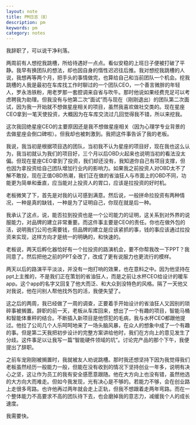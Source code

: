 ```yaml
---
layout: note
title: PM日志（8）
description: pm
keywords: pm
category: notes
---
```

我辞职了，可以说干净利落。

两周前有人想挖我跳槽，所给待遇好一点点。看似安稳的上班日子便被打破了平静。我早有换团队的想法，却也因自身的惰性迟迟往后推。我对想挖我跳槽的人说，我想再等两个月，把手头的事情做完，也算给自己和当前团队一个机会。挖我跳槽的人我是最初在车库找工作时聊过的一个团队CEO，一个善言微胖的年轻人，罗永浩铁粉，用老罗那一套腔调来自省与吹牛。那时他说如果经费充足可以考虑聘我为助理。但我没有与他第二次“面试”而与现在（刚刚退出）的团队第二次面试，因为我一开始就不想做星座相关的项目，虽然我喜欢做社交类的。现在星座CEO拿到一笔天使投资，大概因为在车库交流过几回觉得我不错，所以来挖我。

这次我回绝星座CEO的主要原因还是我不想做星座相关（因为心理学专业背景的去做星座会倒口碑啦）。但我却也被刺激到。我把这件事告诉了我的老板。

我说，我当初是根据项目选的团队，当初我不认为星座的项目好，现在我也这么认为，我当初就认为我们的项目好，三个月以后OBD火起来也说明当初的看法没太偏。但现在星座CEO拿到了投资，我们却还没有，我知道你自己有项目支撑，但也因为拿投资给自己团队增加行业内的影响力。如果我之前投资人对OBD太不了解不敢投，现在正值OBD热潮，我们正在做的省油狂人与市面上的OBD不同，功能更为简单和垂直，应当能对上投资人的胃口，应该是拉投资的好时机。

老板微笑了下，首先是对我的认可感到满意。然后说，一般拼命拉投资有两种情况，一种是真的缺钱，一种是为了证明自己，你现在就是后一种。

我承认了这点，说，能否拉到投资也是一个公司能力的证明，这关系到对外界的说服能力，对品牌的建立非常重要。而这件事主要是CEO的责任。你也在做外包的活，说明我们公司也需要钱，但品牌的建立是应该紧抓的事，钱的事应该通过拉投资来实现，这样方向才是统一的明确的，和快速的。

老板说，两天后孵化器恰好有一个拉投资的路演机会，要不你帮我改一下PPT？我同意了。然后把他之前的PPT全改了，改成了更有说服力也更流行的模样。

两天以后的路演平平淡淡，并没有一炮打响的效果，也在意料之中。因为他坚持在ppt上主推的，不是我们正在策划的省油狂人，而是之前让水杯CEO给设计的暖车app。这个app的名字又回复了他大而泛、和大众到没特色的风格。隔了一天他又对我说，他在问别人帮他找外包的活，我便失望了。

这之后的两周，我已经做了一周的调查，正要着手开始设计的省油狂人又因别的琐碎事被搁置。辞职的前一天，老板从车库回来，想出了一个有趣的项目，智能马桶和智能体重秤的结合。不断插入新项目是他惯犯的毛病，我与水杯CEO都跟他提过。他拉了公司几个人乐呵呵地来了一场头脑风暴，在众人的想象中成了一个有趣的事。但是第二天我把初步设计的完整方案讲给他时，我们在方向上的意见发生了分歧。这件事足以让我写一篇“智能硬件领域的坑”。讨论完产品的那个下午，我便提出了辞职。

之前车宠刚刚被搁置时，我就被友人劝说跳槽。那时我还想坚持下因为我觉得我们老板虽然经历一般能力一般，但能在没有收到的情况下坚持创业一年多，说明有决心之坚，这让作为员工的我有安全感愿意跟随。他在大方向上也没有错，虽然他选的大方向大而难走。但如今我发现，光有决心是不够的。若能力不够，会在创业路上走很多弯路。也许他再过两年就会走上正轨，但我不想跟着走两年弯路。而在一个整体能力不高要求不高的团队待下去，也会磨掉我的意志力，减缓我个人的成长速度。

我需要快。